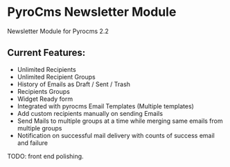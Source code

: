 PyroCms Newsletter Module
=========================

Newsletter Module for Pyrocms 2.2

## Current Features:

- Unlimited Recipients
- Unlimited Recipient Groups
- History of Emails as Draft / Sent / Trash
- Recipients Groups
- Widget Ready form
- Integrated with pyrocms Email Templates (Multiple templates)
- Add custom recipients manually on sending Emails
- Send Mails to multiple groups at a time while merging same emails from multiple groups
- Notification on successful mail delivery with counts of success email and failure

TODO:
	front end polishing. 
	
